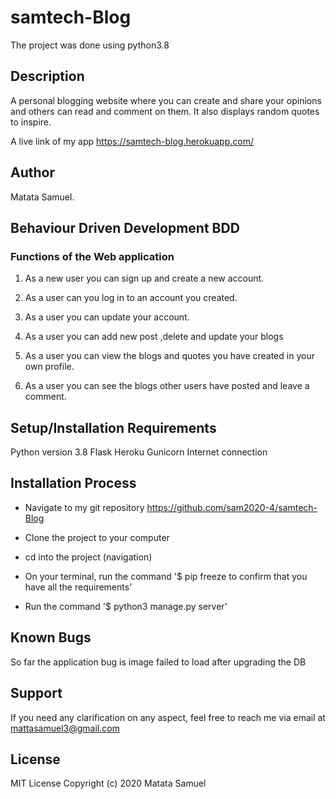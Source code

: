 # samtech-Blog

The project was done using python3.8

## Description
A personal blogging website where you can create and share your opinions and others can read and comment on them. It also displays random quotes to inspire.

A live link of my app https://samtech-blog.herokuapp.com/

## Author
Matata Samuel.

## Behaviour Driven Development BDD
### Functions of the Web application
1. As a new user you can sign up and create a new account.

2. As a user can you log in to an account you created.

3. As a user you can update your account.

4. As a user you can add new post ,delete and update your blogs

5. As a user you can view the blogs and quotes you have created in your own profile.

6. As a user you can see the blogs other users have posted and leave a comment.


## Setup/Installation Requirements
Python version 3.8 Flask Heroku Gunicorn Internet connection

## Installation Process
- Navigate to my git repository https://github.com/sam2020-4/samtech-Blog

- Clone the project to your computer

- cd into the project (navigation)

- On your terminal, run the command '$ pip freeze to confirm that you have all the requirements'

- Run the command '$ python3 manage.py server'

## Known Bugs
So far the application bug is image failed to load after upgrading the DB

## Support
If you need any clarification on any aspect, feel free to reach me via email at mattasamuel3@gmail.com

## License

MIT License Copyright (c) 2020 Matata Samuel